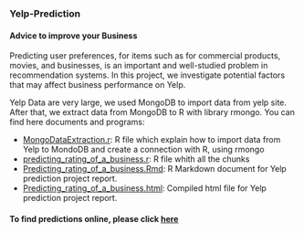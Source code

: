 ### Yelp-Prediction

#### Advice to improve your Business

Predicting user preferences, for items such as for commercial products, movies, and businesses, is an important and well-studied problem in recommendation systems. 
In this project, we investigate potential factors that may affect business performance on Yelp.

Yelp Data are very large, we used MongoDB to import data from yelp site. After that, we extract data from MongoDB to R with library rmongo.
You can find here documents and programs:
* [MongoDataExtraction.r](./MongoDataExtraction.r): R file which explain how to import data from Yelp to MondoDB and create a connection with R, using rmongo
* [predicting_rating_of_a_business.r](./predicting_rating_of_a_business.r): R file whith all the chunks
* [Predicting_rating_of_a_business.Rmd](./Predicting_rating_of_a_business.Rmd): R Markdown document for Yelp prediction project report.
* [Predicting_rating_of_a_business.html](./Predicting_rating_of_a_business.html): Compiled html file for Yelp prediction project report.

#### To find predictions online, please click [here](https://rpubs.com/memed/130555)
